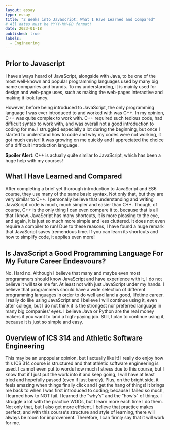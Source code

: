```yaml
---
layout: essay
type: essay
title: "2 Weeks into Javascript: What I Have Learned and Compared"
# All dates must be YYYY-MM-DD format!
date: 2023-01-18
published: true
labels:
  - Engineering
---
```


## Prior to Javascript


I have always heard of JavaScript, alongside with Java, to be one of the most well-known and popular programming languages used by many big name companies and brands. To my understanding, it is mainly used for design and web-page uses, such as making the web-pages interactive and making it look fancy.

However, before being introduced to JavaScript, the only programming language 
I was ever introduced to and worked with was C++. In my opinion, C++ was quite complex to work with. C++ required such tedious code, had difficult syntax to work with, and was overall not a good introduction to coding for me. I struggled especially a lot during the beginning, but once I started to understand how to code and why my codes were not working, it got much easier! It was growing on me quickly and I appreciated the choice of a difficult introduction language. 

**Spoiler Alert**: C++ is actually quite similar to JavaScript, which has been a huge help with my courses!


## What I Have Learned and Compared


After completing a brief yet thorough introduction to JavaScript and ES6 course, they use many of the same basic syntax. Not only that, but they are very similar to C++. I personally believe that understanding and writing JavaScript code is much, much simpler and easier than C++. Though, of course, C++ is the only thing I can even compare it to, because that is all that I know. 
JavaScript has many shortcuts, it is more pleasing to the eye, and again, it is just so much more simple and less cluttered. It does not even require a compiler to run! Due to these reasons, I have found a huge remark that JavaScript saves tremendous time. If you can learn its shortcuts and how to simplify code, it applies even more!


## Is JavaScript a Good Programming Language For My Future Career Endeavours?


No. Hard no. Although I believe that many and maybe even most programmers should know JavaScript and have experience with it, I do not believe it will take me far. At least not with just JavaScript under my hands. I believe that programmers should have a wide selection of different programming languages in order to do well and land a good, lifetime career. I really do like using JavaScript and I believe I will continue using it, even after college, but I do not think it is the strongest nor preferred language in many big companiesʻ eyes. I believe Java or Python are the real money makers if you want to land a high-paying job. Still, I plan to continue using it, because it is just so simple and easy.


## Overview of ICS 314 and Athletic Software Engineering


This may be an unpopular opinion, but I actually like it! I really do enjoy how this ICS 314 course is structured and that athletic software engineering is used. I cannot even put to words how much I stress due to this course, but I know that if I just put the work into it and keep going, I will have at least tried and hopefully passed (even if just barely). Plus, on the bright side, it feels amazing when things finally click and I get the hang of things! It brings me back to when I was first introduced to coding; because I failed so much, I learned how to NOT fail. I learned the "whyʻs" and the "howʻs" of things. I struggle a lot with the practice WODs, but I learn more each time I do them. Not only that, but I also get more effcient. I believe that practice makes perfect, and with this courseʻs structure and style of learning, there will always be room for improvement. Therefore, I can firmly say that it will work for me.
